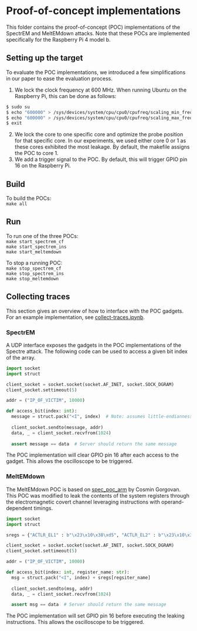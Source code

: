 # Proof-of-concept implementations

This folder contains the proof-of-concept (POC) implementations of the
SpectrEM and MeltEMdown attacks. 
Note that these POCs are implemented specifically for the Raspberry Pi 4 model b.

## Setting up the target

To evaluate the POC implementations, we introduced a few simplifications in our paper to ease the evaluation process.
1. We lock the clock frequency at 600 MHz. When running Ubuntu on the Raspberry Pi, this can be done as follows:
```bash
$ sudo su
$ echo "600000" > /sys/devices/system/cpu/cpu0/cpufreq/scaling_min_freq
$ echo "600000" > /sys/devices/system/cpu/cpu0/cpufreq/scaling_max_freq
$ exit 
```
2. We lock the core to one specific core and optimize the probe position for that specific core. In our experiments, we used either core 0 or 1 as these cores exhibited the most leakage. By default, the makefile assigns the POC to core 1.
3. We add a trigger signal to the POC. By default, this will trigger GPIO pin 16 on the Raspberry Pi.

## Build

To build the POCs:  
`make all`  


## Run

To run one of the three POCs:  
`make start_spectrem_cf`  
`make start_spectrem_ins`  
`make start_meltemdown`  

To stop a running POC:  
`make stop_spectrem_cf`  
`make stop_spectrem_ins`  
`make stop_meltemdown`  

## Collecting traces  

This section gives an overview of how to interface with the POC gadgets. For an example implementation, see [collect-traces.ipynb](../scripts/collect/collect-traces.ipynb).

### SpectrEM  
A UDP interface exposes the gadgets in the POC implementations of the Spectre
attack. The following code can be used to access a given bit index of the array.  

```python
import socket
import struct

client_socket = socket.socket(socket.AF_INET, socket.SOCK_DGRAM)
client_socket.settimeout(5)

addr = ("IP_OF_VICTIM", 10000)

def access_bit(index: int):
  message = struct.pack("<I", index)  # Note: assumes little-endianness
    
  client_socket.sendto(message, addr)
  data, _ = client_socket.recvfrom(1024)
    
  assert message == data  # Server should return the same message
```  
  
The POC implementation will clear GPIO pin 16 after each access to the gadget.
This allows the oscilloscope to be triggered.

### MeltEMdown  
The MeltEMdown POC is based on
[spec_poc_arm](https://github.com/lgeek/spec_poc_arm) by Cosmin Gorgovan. This
POC was modified to leak the contents of the system registers through the
electromagnetic covert channel leveraging instructions with operand-dependent
timings.
```python
import socket
import struct

sregs = {"ACTLR_EL1" : b"\x23\x10\x38\xd5", "ACTLR_EL2" : b"\x23\x10\x3c\xd5", "ACTLR_EL3" : b"\x23\x10\x3e\xd5", "AIDR_EL1" : b"\xe3\x00\x39\xd5", "AFSR0_EL1" : b"\x03\x51\x38\xd5", "AFSR0_EL2" : b"\x03\x51\x3c\xd5", "AFSR0_EL3" : b"\x03\x51\x3e\xd5", "AFSR1_EL1" : b"\x23\x51\x38\xd5", "AFSR1_EL2" : b"\x23\x51\x3c\xd5", "AFSR1_EL3" : b"\x23\x51\x3e\xd5", "AMAIR_EL1" : b"\x03\xa3\x38\xd5", "AMAIR_EL2" : b"\x03\xa3\x3c\xd5", "AMAIR_EL3" : b"\x03\xa3\x3e\xd5", "CCSIDR_EL1" : b"\x03\x00\x39\xd5", "CLIDR_EL1" : b"\x23\x00\x39\xd5", "CPACR_EL1" : b"\x43\x10\x38\xd5", "CPTR_EL2" : b"\x43\x11\x3c\xd5", "CPTR_EL3" : b"\x43\x11\x3e\xd5", "CSSELR_EL1" : b"\x03\x00\x3a\xd5", "CTR_EL0" : b"\x23\x00\x3b\xd5", "DISR_EL1" : b"\x23\xc1\x38\xd5", "ERRIDR_EL1" : b"\x03\x53\x38\xd5", "ERRSELR_EL1" : b"\x23\x53\x38\xd5", "ERXADDR_EL1" : b"\x63\x54\x38\xd5", "ERXCTLR_EL1" : b"\x23\x54\x38\xd5", "ERXFR_EL1" : b"\x03\x54\x38\xd5", "ERXMISC0_EL1" : b"\x03\x55\x38\xd5", "ERXMISC1_EL1" : b"\x23\x55\x38\xd5", "ERXSTATUS_EL1" : b"\x43\x54\x38\xd5", "ESR_EL1" : b"\x03\x52\x38\xd5", "ESR_EL2" : b"\x03\x52\x3c\xd5", "ESR_EL3" : b"\x03\x52\x3e\xd5", "HACR_EL2" : b"\xe3\x11\x3c\xd5", "HCR_EL2" : b"\x03\x11\x3c\xd5", "ID_AFR0_EL1" : b"\x63\x01\x38\xd5", "ID_DFR0_EL1" : b"\x43\x01\x38\xd5", "ID_ISAR0_EL1" : b"\x03\x02\x38\xd5", "ID_ISAR1_EL1" : b"\x23\x02\x38\xd5", "ID_ISAR2_EL1" : b"\x43\x02\x38\xd5", "ID_ISAR3_EL1" : b"\x63\x02\x38\xd5", "ID_ISAR4_EL1" : b"\x83\x02\x38\xd5", "ID_ISAR5_EL1" : b"\xa3\x02\x38\xd5", "ID_ISAR6_EL1" : b"\xe3\x02\x38\xd5", "ID_MMFR0_EL1" : b"\x83\x01\x38\xd5", "ID_MMFR1_EL1" : b"\xa3\x01\x38\xd5", "ID_MMFR2_EL1" : b"\xc3\x01\x38\xd5", "ID_MMFR3_EL1" : b"\xe3\x01\x38\xd5", "ID_MMFR4_EL1" : b"\xc3\x02\x38\xd5", "ID_PFR0_EL1" : b"\x03\x01\x38\xd5", "ID_PFR1_EL1" : b"\x23\x01\x38\xd5", "ID_AA64DFR0_EL1" : b"\x03\x05\x38\xd5", "ID_AA64ISAR0_EL1" : b"\x03\x06\x38\xd5", "ID_AA64ISAR1_EL1" : b"\x23\x06\x38\xd5", "ID_AA64MMFR0_EL1" : b"\x03\x07\x38\xd5", "ID_AA64MMFR1_EL1" : b"\x23\x07\x38\xd5", "ID_AA64MMFR2_EL1" : b"\x43\x07\x38\xd5", "ID_AA64PFR0_EL1" : b"\x03\x04\x38\xd5", "IFSR32_EL2" : b"\x23\x50\x3c\xd5", "LORC_EL1" : b"\x63\xa4\x38\xd5", "LORID_EL1" : b"\xe3\xa4\x38\xd5", "LORN_EL1" : b"\x43\xa4\x38\xd5", "MDCR_EL3" : b"\x23\x13\x3e\xd5", "MIDR_EL1" : b"\x03\x00\x38\xd5", "MPIDR_EL1" : b"\xa3\x00\x38\xd5", "PAR_EL1" : b"\x03\x74\x38\xd5", "RVBAR_EL3" : b"\x23\xc0\x3e\xd5", "REVIDR_EL1" : b"\xc3\x00\x38\xd5", "SCTLR_EL1" : b"\x03\x10\x38\xd5", "SCTLR_EL3" : b"\x03\x10\x3e\xd5", "TCR_EL1" : b"\x43\x20\x38\xd5", "TCR_EL2" : b"\x43\x20\x3c\xd5", "TCR_EL3" : b"\x43\x20\x3e\xd5", "TTBR0_EL1" : b"\x03\x20\x38\xd5", "TTBR0_EL2" : b"\x03\x20\x3c\xd5", "TTBR0_EL3" : b"\x03\x20\x3e\xd5", "TTBR1_EL1" : b"\x23\x20\x38\xd5", "TTBR1_EL2" : b"\x23\x20\x3c\xd5", "VDISR_EL2" : b"\x23\xc1\x3c\xd5", "VSESR_EL2" : b"\x63\x52\x3c\xd5", "VTCR_EL2" : b"\x43\x21\x3c\xd5", "VTTBR_EL2" : b"\x03\x21\x3c\xd5", "AFSR0_EL12" : b"\x03\x51\x3d\xd5", "AFSR1_EL12" : b"\x23\x51\x3d\xd5", "AMAIR_EL12" : b"\x03\xa3\x3d\xd5", "CNTFRQ_EL0" : b"\x03\xe0\x3b\xd5", "CNTHCTL_EL2" : b"\x03\xe1\x3c\xd5", "CNTHP_CTL_EL2" : b"\x23\xe2\x3c\xd5", "CNTHP_CVAL_EL2" : b"\x43\xe2\x3c\xd5", "CNTHP_TVAL_EL2" : b"\x03\xe2\x3c\xd5", "CNTHV_CTL_EL2" : b"\x23\xe3\x3c\xd5", "CNTHV_CVAL_EL2" : b"\x43\xe3\x3c\xd5", "CNTHV_TVAL_EL2" : b"\x03\xe3\x3c\xd5", "CNTKCTL_EL1" : b"\x03\xe1\x38\xd5", "CNTKCTL_EL12" : b"\x03\xe1\x3d\xd5", "CNTP_CTL_EL0" : b"\x23\xe2\x3b\xd5", "CNTP_CTL_EL02" : b"\x23\xe2\x3d\xd5", "CNTP_CVAL_EL0" : b"\x43\xe2\x3b\xd5", "CNTP_CVAL_EL02" : b"\x43\xe2\x3d\xd5", "CNTP_TVAL_EL0" : b"\x03\xe2\x3b\xd5", "CNTP_TVAL_EL02" : b"\x03\xe2\x3d\xd5", "CNTPCT_EL0" : b"\x23\xe0\x3b\xd5", "CNTPS_CTL_EL1" : b"\x23\xe2\x3f\xd5", "CNTPS_CVAL_EL1" : b"\x43\xe2\x3f\xd5", "CNTPS_TVAL_EL1" : b"\x03\xe2\x3f\xd5", "CNTV_CTL_EL0" : b"\x23\xe3\x3b\xd5", "CNTV_CTL_EL02" : b"\x23\xe3\x3d\xd5", "CNTV_CVAL_EL0" : b"\x43\xe3\x3b\xd5", "CNTV_CVAL_EL02" : b"\x43\xe3\x3d\xd5", "CNTV_TVAL_EL0" : b"\x03\xe3\x3b\xd5", "CNTV_TVAL_EL02" : b"\x03\xe3\x3d\xd5", "CNTVCT_EL0" : b"\x43\xe0\x3b\xd5", "CNTVOFF_EL2" : b"\x63\xe0\x3c\xd5", "CONTEXTIDR_EL1" : b"\x23\xd0\x38\xd5", "CONTEXTIDR_EL12" : b"\x23\xd0\x3d\xd5", "CONTEXTIDR_EL2" : b"\x23\xd0\x3c\xd5", "CPACR_EL12" : b"\x43\x10\x3d\xd5", "DACR32_EL2" : b"\x03\x30\x3c\xd5", "ESR_EL12" : b"\x03\x52\x3d\xd5", "FAR_EL1" : b"\x03\x60\x38\xd5", "FAR_EL12" : b"\x03\x60\x3d\xd5", "FAR_EL2" : b"\x03\x60\x3c\xd5", "FAR_EL3" : b"\x03\x60\x3e\xd5", "FPEXC32_EL2" : b"\x03\x53\x3c\xd5", "HPFAR_EL2" : b"\x83\x60\x3c\xd5", "HSTR_EL2" : b"\x63\x11\x3c\xd5", "ID_AA64AFR0_EL1" : b"\x83\x05\x38\xd5", "ID_AA64AFR1_EL1" : b"\xa3\x05\x38\xd5", "ID_AA64DFR1_EL1" : b"\x23\x05\x38\xd5", "ID_AA64PFR1_EL1" : b"\x23\x04\x38\xd5", "ISR_EL1" : b"\x03\xc1\x38\xd5", "LOREA_EL1" : b"\x23\xa4\x38\xd5", "LORSA_EL1" : b"\x03\xa4\x38\xd5", "MAIR_EL1" : b"\x03\xa2\x38\xd5", "MAIR_EL12" : b"\x03\xa2\x3d\xd5", "MAIR_EL2" : b"\x03\xa2\x3c\xd5", "MAIR_EL3" : b"\x03\xa2\x3e\xd5", "MDCR_EL2" : b"\x23\x11\x3c\xd5", "MVFR0_EL1" : b"\x03\x03\x38\xd5", "MVFR1_EL1" : b"\x23\x03\x38\xd5", "MVFR2_EL1" : b"\x43\x03\x38\xd5", "RMR_EL3" : b"\x43\xc0\x3e\xd5", "SCR_EL3" : b"\x03\x11\x3e\xd5", "SCTLR_EL12" : b"\x03\x10\x3d\xd5", "SCTLR_EL2" : b"\x03\x10\x3c\xd5", "SDER32_EL3" : b"\x23\x11\x3e\xd5", "TCR_EL12" : b"\x43\x20\x3d\xd5", "TPIDR_EL0" : b"\x43\xd0\x3b\xd5", "TPIDR_EL1" : b"\x83\xd0\x38\xd5", "TPIDR_EL2" : b"\x43\xd0\x3c\xd5", "TPIDR_EL3" : b"\x43\xd0\x3e\xd5", "TPIDRRO_EL0" : b"\x63\xd0\x3b\xd5", "TTBR0_EL12" : b"\x03\x20\x3d\xd5", "TTBR1_EL12" : b"\x23\x20\x3d\xd5", "VBAR_EL1" : b"\x03\xc0\x38\xd5", "VBAR_EL12" : b"\x03\xc0\x3d\xd5", "VBAR_EL2" : b"\x03\xc0\x3c\xd5", "VBAR_EL3" : b"\x03\xc0\x3e\xd5", "VMPIDR_EL2" : b"\xa3\x00\x3c\xd5", "VPIDR_EL2" : b"\x03\x00\x3c\xd5"}

client_socket = socket.socket(socket.AF_INET, socket.SOCK_DGRAM)
client_socket.settimeout(5)

addr = ("IP_OF_VICTIM", 10000)

def access_bit(index: int, register_name: str):
  msg = struct.pack("<I", index) + sregs[regsiter_name]
    
  client_socket.sendto(msg, addr)
  data, _ = client_socket.recvfrom(1024)

  assert msg == data  # Server should return the same message
```  
The POC implementation will set GPIO pin 16 before executing the leaking instructions.
This allows the oscilloscope to be triggered.
